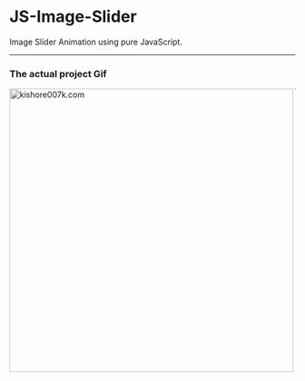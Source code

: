 # JS-Image-Slider

<p>Image Slider Animation using pure JavaScript.</p>

---

### The actual project Gif

<img align="left" alt="kishore007k.com" width="500px" src="https://user-images.githubusercontent.com/34863222/89155274-23bacc80-d586-11ea-8028-b774f71982f0.gif" />

---

##
